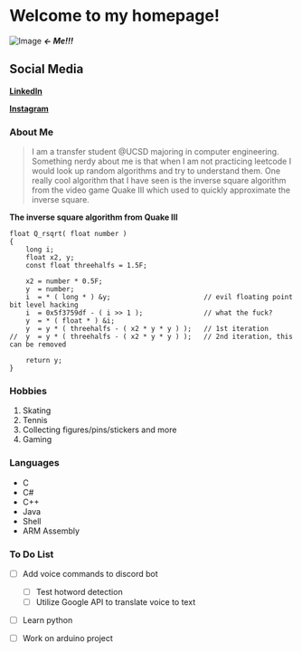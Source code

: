# Welcome to my homepage!

![Image](https://chan811.github.io/images/imageChanly.png) ***<- Me!!!***


## Social Media
[**Linkedln**](https://www.linkedin.com/in/chanly-ly-89869519b/)

[**Instagram**](https://www.instagram.com/chan__811/)

### About Me
>I am a transfer student @UCSD majoring in computer engineering. 
>Something nerdy about me is that when I am not practicing leetcode I would look up random algorithms and try to understand them.
>One really cool algorithm that I have seen is the inverse square algorithm from the video game Quake III which used to quickly approximate 
>the inverse square. 

**The inverse square algorithm from Quake III**
```
float Q_rsqrt( float number )
{
	long i;
	float x2, y;
	const float threehalfs = 1.5F;

	x2 = number * 0.5F;
	y  = number;
	i  = * ( long * ) &y;                       // evil floating point bit level hacking
	i  = 0x5f3759df - ( i >> 1 );               // what the fuck? 
	y  = * ( float * ) &i;
	y  = y * ( threehalfs - ( x2 * y * y ) );   // 1st iteration
//	y  = y * ( threehalfs - ( x2 * y * y ) );   // 2nd iteration, this can be removed

	return y;
}
```

### Hobbies
1. Skating
2. Tennis
3. Collecting figures/pins/stickers and more
4. Gaming


### Languages
- C
- C#
- C++
- Java
- Shell
- ARM Assembly


### To Do List
- [ ] Add voice commands to discord bot
  - [ ] Test hotword detection
  - [ ] Utilize Google API to translate voice to text
- [ ] Learn python
- [ ] Work on arduino project






